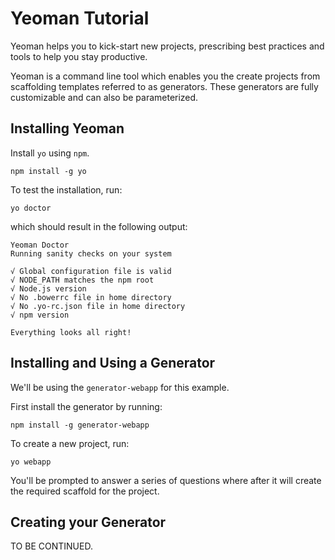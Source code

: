 # Yeoman Tutorial

Yeoman helps you to kick-start new projects, prescribing best practices and tools to help you stay productive.

Yeoman is a command line tool which enables you the create projects from scaffolding templates referred to as generators. These generators are fully customizable and can also be parameterized.

## Installing Yeoman

Install `yo` using `npm`.

`npm install -g yo`

To test the installation, run:

`yo doctor`

which should result in the following output:

```
Yeoman Doctor
Running sanity checks on your system

√ Global configuration file is valid
√ NODE_PATH matches the npm root
√ Node.js version
√ No .bowerrc file in home directory
√ No .yo-rc.json file in home directory
√ npm version

Everything looks all right!

```

## Installing and Using a Generator

We'll be using the `generator-webapp` for this example.

First install the generator by running:

`npm install -g generator-webapp`

To create a new project, run:

`yo webapp`

You'll be prompted to answer a series of questions where after it will create the required scaffold for the project.

## Creating your Generator

TO BE CONTINUED.